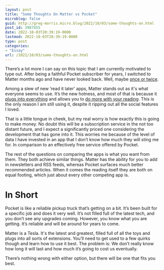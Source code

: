 ```yaml
---
layout: post
title: "Some Thoughts On Matter vs Pocket"
microblog: false
guid: http://greg-morris.micro.blog/2022/10/03/some-thoughts-on.html
post_id: 3987455
date: 2022-10-03T20:39:19-0000
lastmod: 2022-10-03T20:39:19-0000
type: post
categories:
- "Essay"
url: /2022/10/03/some-thoughts-on.html
---
```

There’s a lot more I can say on this topic that I am currently motivated to type out. After being a faithful Pocket subscriber for years, I switched to Matter months ago and have never looked back. Well, maybe [once or twice](/2022/10/02/recommended-reading.html). 

Among a slew of new ’read it later’ apps, Matter stands out as it's what everyone seems to use. It’s the new hotness, and most of that is because it [plugs into everything](/2022/02/15/link-posts-from.html) and allows you to [do more with your reading](/2022/08/20/the-fact-i.html). This is the only reason I am still using it, despite it ripping out all the social features I loved. 

That is a little tongue in cheek, but my real worry is how exactly this is going to make money. No doubt this will be a subscription service in the not too distant future, and I expect a significantly priced one considering the development that has gone into it. This worries me because of the level of data I have invested in an app that I don’t know how much they will sting me for. In comparison to an effectively free service offered by Pocket.

The rest of the questions on comparing the apps is what you want from them. They both achieve similar things. Matter has the ability for you to add in newsletters and RSS feeds, whereas Pocket surfaces much better recommended articles. When it comes the reading itself they are both on equal footing, which just about every other competing app is. 

# In Short
Pocket is like a reliable pickup truck that’s getting on a bit. It’s been built for a specific job and does it very well. It’s not filled full of the latest tech, and you don’t see any upgrades coming. However, you know what you are getting. It’s reliable and will be around for years to come. 

Matter is a Tesla. It's the latest and greatest, filled full of all the toys and plugs into all sorts of extensions. You’ll need to get used to a few quirks though and learn how to use it best. The problem is: We don’t really know how long it will last and how much it’s going to cost us eventually. 

There’s nothing wrong with either option, but there will be one that fits you best. 
